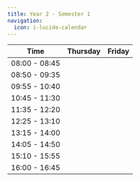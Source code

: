 ```yaml
---
title: Year 2 - Semester 1
navigation:
  icon: i-lucide-calendar
---
```


| Time          | Thursday | Friday   |
| ------------- | -------- | -------- |
| 08:00 - 08:45 |          |          |
| 08:50 - 09:35 |          |          |
| 09:55 - 10:40 |          |          |
| 10:45 - 11:30 |          |          |
| 11:35 - 12:20 |          |          |
| 12:25 - 13:10 |          |          |
| 13:15 - 14:00 |          |          |
| 14:05 - 14:50 |          |          |
| 15:10 - 15:55 |          |          |
| 16:00 - 16:45 |          |          |